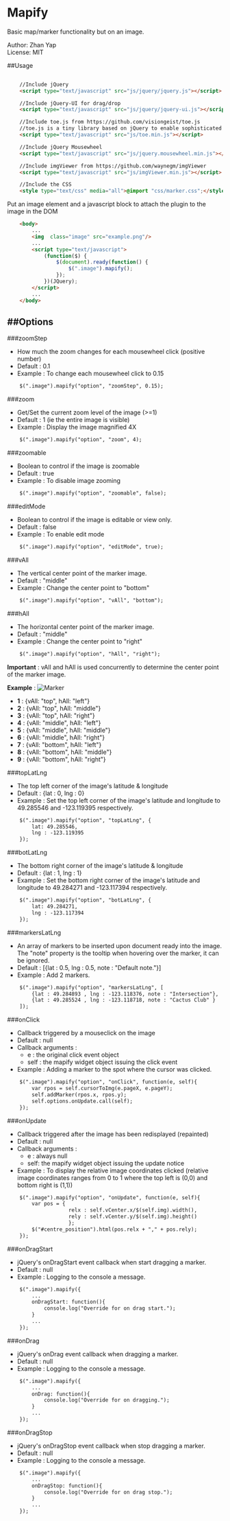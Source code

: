 # Mapify
Basic map/marker functionality but on an image.

Author: Zhan Yap<br/>
License: MIT

##Usage
```html
	
	//Include jQuery
	<script type="text/javascript" src="js/jquery/jquery.js"></script>

	//Include jQuery-UI for drag/drop
	<script type="text/javascript" src="js/jquery/jquery-ui.js"></script>

	//Include toe.js from https://github.com/visiongeist/toe.js
	//toe.js is a tiny library based on jQuery to enable sophisticated gestures on touch devices
	<script type="text/javascript" src="js/toe.min.js"></script>

	//Include jQuery Mousewheel
	<script type="text/javascript" src="js/jquery.mousewheel.min.js"></script>

	//Include imgViewer from https://github.com/waynegm/imgViewer
	<script type="text/javascript" src="js/imgViewer.min.js"></script>

	//Include the CSS
	<style type="text/css" media="all">@import "css/marker.css";</style>
```

Put an image element and a javascript block to attach the plugin to the image in the DOM
```html
	<body>
	    ...
	    <img  class="image" src="example.png"/>              
	    ...
	    <script type="text/javascript">
	        (function($) {
	        	$(document).ready(function() {
	            	$(".image").mapify();
	        	});
	        })(JQuery);
	    </script>
	    ...
	</body>

```

##Options
---
###zoomStep
* How much the zoom changes for each mousewheel click (positive number)
* Default : 0.1
* Example : To change each mousewheel click to 0.15 
```html
    $(".image").mapify("option", "zoomStep", 0.15);
```

###zoom
* Get/Set the current zoom level of the image (>=1)
* Default : 1 (ie the entire image is visible) 
* Example : Display the image magnified 4X
```html
    $(".image").mapify("option", "zoom", 4);
```

###zoomable
* Boolean to control if the image is zoomable
* Default : true
* Example : To disable image zooming
```html
    $(".image").mapify("option", "zoomable", false);
```

###editMode
* Boolean to control if the image is editable or view only.
* Default : false
* Example : To enable edit mode
```html
    $(".image").mapify("option", "editMode", true);
```

###vAll
* The vertical center point of the marker image.
* Default : "middle"
* Example : Change the center point to "bottom"
```html
    $(".image").mapify("option", "vAll", "bottom");
```

###hAll
* The horizontal center point of the marker image.
* Default : "middle"
* Example : Change the center point to "right"
```html
    $(".image").mapify("option", "hAll", "right");
```

**Important** : vAll and hAll is used concurrently to determine the center point of the marker image.

**Example** : 
![Marker](/img/markerPosition.png)
* **1** : {vAll: "top", hAll: "left"}
* **2** : {vAll: "top", hAll: "middle"}
* **3** : {vAll: "top", hAll: "right"}
* **4** : {vAll: "middle", hAll: "left"}
* **5** : {vAll: "middle", hAll: "middle"}
* **6** : {vAll: "middle", hAll: "right"}
* **7** : {vAll: "bottom", hAll: "left"}
* **8** : {vAll: "bottom", hAll: "middle"}
* **9** : {vAll: "bottom", hAll: "right"}

###topLatLng
*  The top left corner of the image's latitude & longitude
*  Default : {lat : 0, lng : 0}
*  Example : Set the top left corner of the image's latitude and longitude to 49.285546 and -123.119395 respectively.
```html
    $(".image").mapify("option", "topLatLng", {
        lat: 49.285546,
        lng : -123.119395
    });
```

###botLatLng
*  The bottom right corner of the image's latitude & longitude
*  Default : {lat : 1, lng : 1}
*  Example : Set the bottom right corner of the image's latitude and longitude to 49.284271 and -123.117394 respectively.
```html
    $(".image").mapify("option", "botLatLng", {
        lat: 49.284271,
        lng : -123.117394
    });
```

###markersLatLng
* An array of markers to be inserted upon document ready into the image. The "note" property is the tooltip when hovering over the marker, it can be ignored.
* Default : [{lat : 0.5, lng : 0.5, note : "Default note."}]
* Example : Add 2 markers.
```html
    $(".image").mapify("option", "markersLatLng", [
        {lat : 49.284893 , lng : -123.118376, note : "Intersection"},
        {lat : 49.285524 , lng : -123.118718, note : "Cactus Club" }
    ]);
```

###onClick
* Callback triggered by a mouseclick on the image
* Default : null
* Callback arguments :
    * e : the original click event object
    * self :  the mapify widget object issuing the click event
* Example : Adding a marker to the spot where the cursor was clicked.
```html
    $(".image").mapify("option", "onClick", function(e, self){
        var rpos = self.cursorToImg(e.pageX, e.pageY);
        self.addMarker(rpos.x, rpos.y);
        self.options.onUpdate.call(self);
    });
```

###onUpdate
* Callback triggered after the image has been redisplayed (repainted)
* Default : null
* Callback arguments :
    * e : always null
    * self: the mapify widget object issuing the update notice
* Example : To display the relative image coordinates clicked (relative image coordinates ranges from 0 to 1 where the top left is (0,0) and bottom right is (1,1))
```html
    $(".image").mapify("option", "onUpdate", function(e, self){
        var pos = {
                    relx : self.vCenter.x/$(self.img).width(),
                    rely : self.vCenter.y/$(self.img).height()
                    };
        $("#centre_position").html(pos.relx + "," + pos.rely);
    });
```

###onDragStart
* jQuery's onDragStart event callback when start dragging a marker.
* Default : null
* Example : Logging to the console a message.
```html
    $(".image").mapify({
        ...
        onDragStart: function(){
            console.log("Override for on drag start.");
        }
        ...
    });
```

###onDrag
* jQuery's onDrag event callback when dragging a marker.
* Default : null
* Example : Logging to the console a message.
```html
    $(".image").mapify({
        ...
        onDrag: function(){
            console.log("Override for on dragging.");
        }
        ...
    });
```

###onDragStop
* jQuery's onDragStop event callback when stop dragging a marker.
* Default : null
* Example : Logging to the console a message.
```html
    $(".image").mapify({
        ...
        onDragStop: function(){
            console.log("Override for on drag stop.");
        }
        ...
    });
```